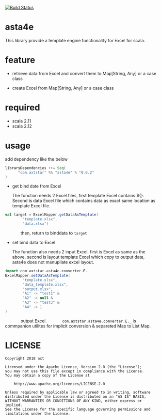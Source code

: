[![Build Status](https://travis-ci.org/axtstar/asta4e.svg?branch=master)](https://travis-ci.org/axtstar/asta4e)

# asta4e

This library provide a template engine functionality for Excel for scala.

# feature

- retrieve data from Excel and convert them to Map[String, Any] or a case class

- create Excel from Map[String, Any] or a case class

# required

- scala 2.11
- scala 2.12

# usage

add dependency like the below

```sbt
libraryDependencies ++= Seq(
      "com.axtstar" %% "asta4e" % "0.0.2"
)
```

- get bind date from Excel
 
  The function needs 2 Excel files, first template Excel contains ${}. Second is data Excel file which contains data as exact same location as template Excel file.

```scala
val target = ExcelMapper.getDataAsTemplate(
        "template.xlsx",
        "data.xlsx")
```

&nbsp;&nbsp;&nbsp;&nbsp;&nbsp;&nbsp;&nbsp;&nbsp;&nbsp;&nbsp;&nbsp;&nbsp;  then, return to binddata to `target` 

- set bind data to Excel

  The function also needs 2 input Excel, first is Excel as same as the above, second is layout template Excel which copy to output data, asta4e does not manupilate excel layout.

```scala
import com.axtstar.asta4e.converter.E._
ExcelMapper.setDataAsTemplate(
        "template.xlsx",
        "data_template.xlsx",
        "output.xlsx",
        "A1" -> "test1" &
        "A2" -> null &
        "A3" -> "test3" &
        "A4" -> 1
)
```
&nbsp;&nbsp;&nbsp;&nbsp;&nbsp;&nbsp;&nbsp;&nbsp;&nbsp;&nbsp;&nbsp;&nbsp;  output Excel. 
&nbsp;&nbsp;&nbsp;&nbsp;&nbsp;&nbsp;&nbsp;&nbsp;&nbsp;&nbsp;&nbsp;&nbsp;`com.axtstar.asta4e.converter.E._` is commpanion utilites for implicit conversion & separeted Map to List Map.

# LICENSE

```
Copyright 2018 axt

Licensed under the Apache License, Version 2.0 (the "License");
you may not use this file except in compliance with the License.
You may obtain a copy of the License at

    http://www.apache.org/licenses/LICENSE-2.0

Unless required by applicable law or agreed to in writing, software
distributed under the License is distributed on an "AS IS" BASIS,
WITHOUT WARRANTIES OR CONDITIONS OF ANY KIND, either express or implied.
See the License for the specific language governing permissions and
limitations under the License.
```
